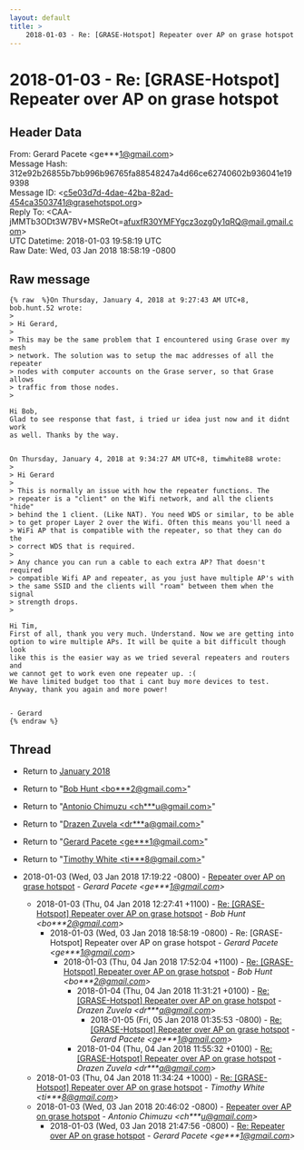```yaml
---
layout: default
title: >
    2018-01-03 - Re: [GRASE-Hotspot] Repeater over AP on grase hotspot
---
```


# 2018-01-03 - Re: [GRASE-Hotspot] Repeater over AP on grase hotspot

## Header Data

From: Gerard Pacete \<ge***1@gmail.com\><br>
Message Hash: 312e92b26855b7bb996b96765fa88548247a4d66ce62740602b936041e199398<br>
Message ID: \<c5e03d7d-4dae-42ba-82ad-454ca3503741@grasehotspot.org\><br>
Reply To: \<CAA-jMMTb3ODt3W7BV+MSReOt=afuxfR30YMFYgcz3ozg0y1qRQ@mail.gmail.com\><br>
UTC Datetime: 2018-01-03 19:58:19 UTC<br>
Raw Date: Wed, 03 Jan 2018 18:58:19 -0800<br>

## Raw message

```
{% raw  %}On Thursday, January 4, 2018 at 9:27:43 AM UTC+8, bob.hunt.52 wrote:
>
> Hi Gerard,
>
> This may be the same problem that I encountered using Grase over my mesh 
> network. The solution was to setup the mac addresses of all the repeater 
> nodes with computer accounts on the Grase server, so that Grase allows 
> traffic from those nodes.
>
 
Hi Bob,
Glad to see response that fast, i tried ur idea just now and it didnt work 
as well. Thanks by the way.


On Thursday, January 4, 2018 at 9:34:27 AM UTC+8, timwhite88 wrote:
>
> Hi Gerard 
>
> This is normally an issue with how the repeater functions. The 
> repeater is a "client" on the Wifi network, and all the clients "hide" 
> behind the 1 client. (Like NAT). You need WDS or similar, to be able 
> to get proper Layer 2 over the Wifi. Often this means you'll need a 
> WiFi AP that is compatible with the repeater, so that they can do the 
> correct WDS that is required. 
>
> Any chance you can run a cable to each extra AP? That doesn't required 
> compatible Wifi AP and repeater, as you just have multiple AP's with 
> the same SSID and the clients will "roam" between them when the signal 
> strength drops. 
>

Hi Tim,
First of all, thank you very much. Understand. Now we are getting into 
option to wire multiple APs. It will be quite a bit difficult though look 
like this is the easier way as we tried several repeaters and routers and 
we cannot get to work even one repeater up. :(
We have limited budget too that i cant buy more devices to test.
Anyway, thank you again and more power!


- Gerard 
{% endraw %}
```

## Thread

+ Return to [January 2018](/archive/2018/01)

+ Return to "[Bob Hunt <bo***2<span>@</span>gmail.com>](/authors/bo___2_at_gmail_com)"
+ Return to "[Antonio Chimuzu <ch***u<span>@</span>gmail.com>](/authors/ch___u_at_gmail_com)"
+ Return to "[Drazen Zuvela <dr***a<span>@</span>gmail.com>](/authors/dr___a_at_gmail_com)"
+ Return to "[Gerard Pacete <ge***1<span>@</span>gmail.com>](/authors/ge___1_at_gmail_com)"
+ Return to "[Timothy White <ti***8<span>@</span>gmail.com>](/authors/ti___8_at_gmail_com)"

+ 2018-01-03 (Wed, 03 Jan 2018 17:19:22 -0800) - [Repeater over AP on grase hotspot](/archive/2018/01/9761d8d1c083ffa84b1b1bdc7dafba4d8f7e81c27cd9ef8248fe6af95246829b) - _Gerard Pacete \<ge***1@gmail.com\>_
  + 2018-01-03 (Thu, 04 Jan 2018 12:27:41 +1100) - [Re: [GRASE-Hotspot] Repeater over AP on grase hotspot](/archive/2018/01/b34c55ee00af2081821c7160780c3aa460f5b824ee9bf2d168eba6a0348dff0b) - _Bob Hunt \<bo***2@gmail.com\>_
    + 2018-01-03 (Wed, 03 Jan 2018 18:58:19 -0800) - Re: [GRASE-Hotspot] Repeater over AP on grase hotspot - _Gerard Pacete \<ge***1@gmail.com\>_
      + 2018-01-03 (Thu, 04 Jan 2018 17:52:04 +1100) - [Re: [GRASE-Hotspot] Repeater over AP on grase hotspot](/archive/2018/01/84af5c2a9d259743beae996ff055d99d44223f3282f3d29ee2d2f33d98de5693) - _Bob Hunt \<bo***2@gmail.com\>_
        + 2018-01-04 (Thu, 04 Jan 2018 11:31:21 +0100) - [Re: [GRASE-Hotspot] Repeater over AP on grase hotspot](/archive/2018/01/a3080dee259aadd40913016a78583f928409d9c89fd02b510de785cef3902ee6) - _Drazen Zuvela \<dr***a@gmail.com\>_
          + 2018-01-05 (Fri, 05 Jan 2018 01:35:53 -0800) - [Re: [GRASE-Hotspot] Repeater over AP on grase hotspot](/archive/2018/01/cbb22b2d97a8e02474f0f8fd403e3ea71cf637f12563650102f8507d6cfae7fa) - _Gerard Pacete \<ge***1@gmail.com\>_
        + 2018-01-04 (Thu, 04 Jan 2018 11:55:32 +0100) - [Re: [GRASE-Hotspot] Repeater over AP on grase hotspot](/archive/2018/01/dc322d3f6211782030e37d4b011a4d56348f41ba387021b9cb649e113b6705f7) - _Drazen Zuvela \<dr***a@gmail.com\>_
  + 2018-01-03 (Thu, 04 Jan 2018 11:34:24 +1000) - [Re: [GRASE-Hotspot] Repeater over AP on grase hotspot](/archive/2018/01/e70cfedf78b7ecb48a5fab2738a59ff9086f8c4026422634e286ce659e1e8309) - _Timothy White \<ti***8@gmail.com\>_
  + 2018-01-03 (Wed, 03 Jan 2018 20:46:02 -0800) - [Repeater over AP on grase hotspot](/archive/2018/01/76f48428208b035dd3fd531813bd50a462b9c1b821c6671090b59446e0cb28d0) - _Antonio Chimuzu \<ch***u@gmail.com\>_
    + 2018-01-03 (Wed, 03 Jan 2018 21:47:56 -0800) - [Re: Repeater over AP on grase hotspot](/archive/2018/01/dd6c8133d4ee3ee88cdc8fa8a5299d6727f35324341dc9d234e429f5f3759891) - _Gerard Pacete \<ge***1@gmail.com\>_

